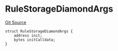 # RuleStorageDiamondArgs
[Git Source](https://github.com/thrackle-io/rules-protocol/blob/d0344b27291308c442daefb74b46bb81740099e4/src/economic/ruleStorage/RuleStorageDiamond.sol)


```solidity
struct RuleStorageDiamondArgs {
    address init;
    bytes initCalldata;
}
```

